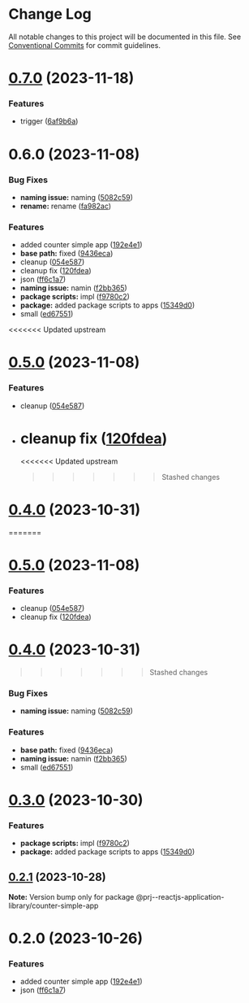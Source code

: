 # Change Log

All notable changes to this project will be documented in this file.
See [Conventional Commits](https://conventionalcommits.org) for commit guidelines.

# [0.7.0](https://github.com/paulAlexSerban/prj--reactjs-application-library/compare/@prj--reactjs-application-library/counter-simple-app@0.6.0...@prj--reactjs-application-library/counter-simple-app@0.7.0) (2023-11-18)

### Features

-   trigger ([6af9b6a](https://github.com/paulAlexSerban/prj--reactjs-application-library/commit/6af9b6a2f45b437e937787d2f96754d932c008bb))

# 0.6.0 (2023-11-08)

### Bug Fixes

-   **naming issue:** naming ([5082c59](https://github.com/paulAlexSerban/prj--reactjs-application-library/commit/5082c599e93805b29d3df21e594e67b83160f658))
-   **rename:** rename ([fa982ac](https://github.com/paulAlexSerban/prj--reactjs-application-library/commit/fa982ac05c386e2f9563611d754b73bc08b54894))

### Features

-   added counter simple app ([192e4e1](https://github.com/paulAlexSerban/prj--reactjs-application-library/commit/192e4e1544853cc4c5efc747c1d75a04577920bf))
-   **base path:** fixed ([9436eca](https://github.com/paulAlexSerban/prj--reactjs-application-library/commit/9436ecafd5addb266153737a53f95922733b9a63))
-   cleanup ([054e587](https://github.com/paulAlexSerban/prj--reactjs-application-library/commit/054e587ee273e2c7254472f3d072ed1f299c22c4))
-   cleanup fix ([120fdea](https://github.com/paulAlexSerban/prj--reactjs-application-library/commit/120fdeab392739c535161d5a84eea9c3fe337961))
-   json ([ff6c1a7](https://github.com/paulAlexSerban/prj--reactjs-application-library/commit/ff6c1a7c419f4e66511235803ec26a9db5a85314))
-   **naming issue:** namin ([f2bb365](https://github.com/paulAlexSerban/prj--reactjs-application-library/commit/f2bb365256593d698336ba08b8b826545f8d6dc4))
-   **package scripts:** impl ([f9780c2](https://github.com/paulAlexSerban/prj--reactjs-application-library/commit/f9780c2896d185c8adf83f5af0782939e799b430))
-   **package:** added package scripts to apps ([15349d0](https://github.com/paulAlexSerban/prj--reactjs-application-library/commit/15349d0e3d3eac4222a99a42b28d4d67b764557f))
-   small ([ed67551](https://github.com/paulAlexSerban/prj--reactjs-application-library/commit/ed6755124ed3073708ca574f7bf1414304d5f15c))

<<<<<<< Updated upstream

# [0.5.0](https://github.com/paulAlexSerban/prj--reactjs-component-lib/compare/@prj--reactjs-component-lib/counter-simple-app@0.4.0...@prj--reactjs-component-lib/counter-simple-app@0.5.0) (2023-11-08)

### Features

-   cleanup ([054e587](https://github.com/paulAlexSerban/prj--reactjs-component-lib/commit/054e587ee273e2c7254472f3d072ed1f299c22c4))
-   # cleanup fix ([120fdea](https://github.com/paulAlexSerban/prj--reactjs-component-lib/commit/120fdeab392739c535161d5a84eea9c3fe337961))
    <<<<<<< Updated upstream
    > > > > > > > Stashed changes

# [0.4.0](https://github.com/paulAlexSerban/prj--reactjs-component-lib/compare/@prj--reactjs-component-lib/counter-simple-app@0.3.0...@prj--reactjs-component-lib/counter-simple-app@0.4.0) (2023-10-31)

=======

# [0.5.0](https://github.com/paulAlexSerban/prj--reactjs-application-library/compare/@prj--reactjs-application-library/counter-simple-app@0.4.0...@prj--reactjs-application-library/counter-simple-app@0.5.0) (2023-11-08)

### Features

-   cleanup ([054e587](https://github.com/paulAlexSerban/prj--reactjs-application-library/commit/054e587ee273e2c7254472f3d072ed1f299c22c4))
-   cleanup fix ([120fdea](https://github.com/paulAlexSerban/prj--reactjs-application-library/commit/120fdeab392739c535161d5a84eea9c3fe337961))

# [0.4.0](https://github.com/paulAlexSerban/prj--reactjs-application-library/compare/@prj--reactjs-application-library/counter-simple-app@0.3.0...@prj--reactjs-application-library/counter-simple-app@0.4.0) (2023-10-31)

> > > > > > > Stashed changes

### Bug Fixes

-   **naming issue:** naming ([5082c59](https://github.com/paulAlexSerban/prj--reactjs-application-library/commit/5082c599e93805b29d3df21e594e67b83160f658))

### Features

-   **base path:** fixed ([9436eca](https://github.com/paulAlexSerban/prj--reactjs-application-library/commit/9436ecafd5addb266153737a53f95922733b9a63))
-   **naming issue:** namin ([f2bb365](https://github.com/paulAlexSerban/prj--reactjs-application-library/commit/f2bb365256593d698336ba08b8b826545f8d6dc4))
-   small ([ed67551](https://github.com/paulAlexSerban/prj--reactjs-application-library/commit/ed6755124ed3073708ca574f7bf1414304d5f15c))

# [0.3.0](https://github.com/paulAlexSerban/prj--reactjs-application-library/compare/@prj--reactjs-application-library/counter-simple-app@0.2.1...@prj--reactjs-application-library/counter-simple-app@0.3.0) (2023-10-30)

### Features

-   **package scripts:** impl ([f9780c2](https://github.com/paulAlexSerban/prj--reactjs-application-library/commit/f9780c2896d185c8adf83f5af0782939e799b430))
-   **package:** added package scripts to apps ([15349d0](https://github.com/paulAlexSerban/prj--reactjs-application-library/commit/15349d0e3d3eac4222a99a42b28d4d67b764557f))

## [0.2.1](https://github.com/paulAlexSerban/prj--reactjs-application-library/compare/@prj--reactjs-application-library/counter-simple-app@0.2.0...@prj--reactjs-application-library/counter-simple-app@0.2.1) (2023-10-28)

**Note:** Version bump only for package @prj--reactjs-application-library/counter-simple-app

# 0.2.0 (2023-10-26)

### Features

-   added counter simple app ([192e4e1](https://github.com/paulAlexSerban/prj--reactjs-application-library/commit/192e4e1544853cc4c5efc747c1d75a04577920bf))
-   json ([ff6c1a7](https://github.com/paulAlexSerban/prj--reactjs-application-library/commit/ff6c1a7c419f4e66511235803ec26a9db5a85314))
